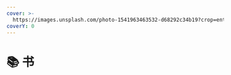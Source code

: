 ```yaml
---
cover: >-
  https://images.unsplash.com/photo-1541963463532-d68292c34b19?crop=entropy&cs=srgb&fm=jpg&ixid=MnwxOTcwMjR8MHwxfHNlYXJjaHwyfHxib29rfGVufDB8fHx8MTY0NjA1NjQyNQ&ixlib=rb-1.2.1&q=85
coverY: 0
---
```


# 📚 书

